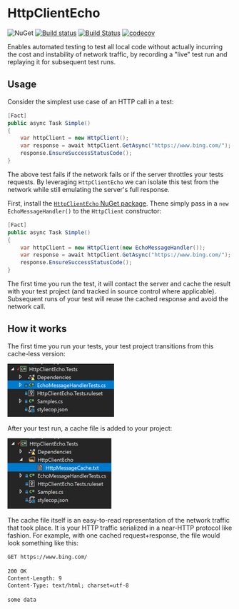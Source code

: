 # HttpClientEcho

![NuGet](https://img.shields.io/nuget/v/HttpClientEcho.svg)
[![Build status](https://ci.appveyor.com/api/projects/status/g2b03pfq01mluh6w/branch/master?svg=true)](https://ci.appveyor.com/project/AArnott/httpclientecho/branch/master)
[![Build Status](https://travis-ci.org/AArnott/HttpClientEcho.svg?branch=master)](https://travis-ci.org/AArnott/HttpClientEcho)
[![codecov](https://codecov.io/gh/AArnott/HttpClientEcho/branch/master/graph/badge.svg)](https://codecov.io/gh/AArnott/HttpClientEcho)


Enables automated testing to test all local code without actually incurring
the cost and instability of network traffic, by recording a "live" test run
and replaying it for subsequent test runs.

## Usage

Consider the simplest use case of an HTTP call in a test:

```csharp
[Fact]
public async Task Simple()
{
    var httpClient = new HttpClient();
    var response = await httpClient.GetAsync("https://www.bing.com/");
    response.EnsureSuccessStatusCode();
}
```

The above test fails if the network fails or if the server throttles your tests requests.
By leveraging `HttpClientEcho` we can isolate this test from the network while still
emulating the server's full response.

First, install the [`HttpClientEcho` NuGet package][NuGet].
Thene simply pass in a `new EchoMessageHandler()` to the `HttpClient` constructor:

```csharp
[Fact]
public async Task Simple()
{
    var httpClient = new HttpClient(new EchoMessageHandler());
    var response = await httpClient.GetAsync("https://www.bing.com/");
    response.EnsureSuccessStatusCode();
}
```

The first time you run the test, it will contact the server and cache the result
with your test project (and tracked in source control where applicable).
Subsequent runs of your test will reuse the cached response and avoid the network call.

## How it works

The first time you run your tests, your test project transitions from this cache-less version:

![Project with no cache](doc/images/SolutionExplorer_no_cache.png)

After your test run, a cache file is added to your project:

![Project with HTTP cache](doc/images/SolutionExplorer_with_cache.png)

The cache file itself is an easy-to-read representation of the network traffic that took place.
It is your HTTP traffic serialized in a near-HTTP protocol like fashion. For example,
with one cached request+response, the file would look something like this:

```
GET https://www.bing.com/

200 OK
Content-Length: 9
Content-Type: text/html; charset=utf-8

some data
```

[NuGet]: https://nuget.org/packages/HttpClientEcho
